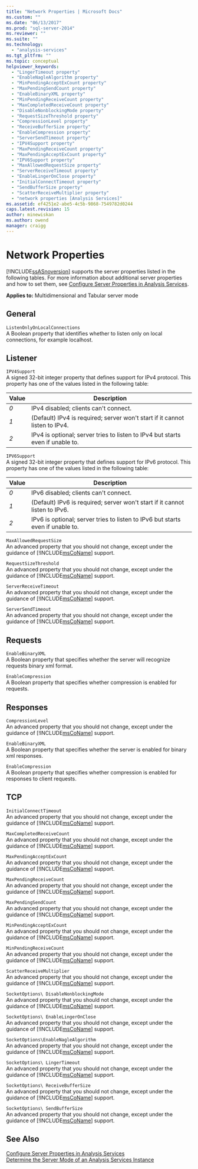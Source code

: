 ```yaml
---
title: "Network Properties | Microsoft Docs"
ms.custom: ""
ms.date: "06/13/2017"
ms.prod: "sql-server-2014"
ms.reviewer: ""
ms.suite: ""
ms.technology: 
  - "analysis-services"
ms.tgt_pltfrm: ""
ms.topic: conceptual
helpviewer_keywords: 
  - "LingerTimeout property"
  - "EnableNagleAlgorithm property"
  - "MinPendingAcceptExCount property"
  - "MaxPendingSendCount property"
  - "EnableBinaryXML property"
  - "MinPendingReceiveCount property"
  - "MaxCompletedReceiveCount property"
  - "DisableNonblockingMode property"
  - "RequestSizeThreshold property"
  - "CompressionLevel property"
  - "ReceiveBufferSize property"
  - "EnableCompression property"
  - "ServerSendTimeout property"
  - "IPV4Support property"
  - "MaxPendingReceiveCount property"
  - "MaxPendingAcceptExCount property"
  - "IPV6Support property"
  - "MaxAllowedRequestSize property"
  - "ServerReceiveTimeout property"
  - "EnableLingerOnClose property"
  - "InitialConnectTimeout property"
  - "SendBufferSize property"
  - "ScatterReceiveMultiplier property"
  - "network properties [Analysis Services]"
ms.assetid: ef4251e2-abe5-4c5b-9868-7549782d0244
caps.latest.revision: 15
author: minewiskan
ms.author: owend
manager: craigg
---
```

# Network Properties
  [!INCLUDE[ssASnoversion](../../includes/ssasnoversion-md.md)] supports the server properties listed in the following tables. For more information about additional server properties and how to set them, see [Configure Server Properties in Analysis Services](server-properties-in-analysis-services.md).  
  
 **Applies to:** Multidimensional and Tabular server mode  
  
## General  
 `ListenOnlyOnLocalConnections`  
 A Boolean property that identifies whether to listen only on local connections, for example localhost.  
  
## Listener  
 `IPV4Support`  
 A signed 32-bit integer property that defines support for IPv4 protocol. This property has one of the values listed in the following table:  
  
|Value|Description|  
|-----------|-----------------|  
|*0*|IPv4 disabled; clients can't connect.|  
|*1*|(Default) IPv4 is required; server won't start if it cannot listen to IPv4.|  
|*2*|IPv4 is optional; server tries to listen to IPv4 but starts even if unable to.|  
  
 `IPV6Support`  
 A signed 32-bit integer property that defines support for IPv6 protocol. This property has one of the values listed in the following table:  
  
|Value|Description|  
|-----------|-----------------|  
|*0*|IPv6 disabled; clients can't connect.|  
|*1*|(Default) IPv6 is required; server won't start if it cannot listen to IPv6.|  
|*2*|IPv6 is optional; server tries to listen to IPv6 but starts even if unable to.|  
  
 `MaxAllowedRequestSize`  
 An advanced property that you should not change, except under the guidance of [!INCLUDE[msCoName](../../includes/msconame-md.md)] support.  
  
 `RequestSizeThreshold`  
 An advanced property that you should not change, except under the guidance of [!INCLUDE[msCoName](../../includes/msconame-md.md)] support.  
  
 `ServerReceiveTimeout`  
 An advanced property that you should not change, except under the guidance of [!INCLUDE[msCoName](../../includes/msconame-md.md)] support.  
  
 `ServerSendTimeout`  
 An advanced property that you should not change, except under the guidance of [!INCLUDE[msCoName](../../includes/msconame-md.md)] support.  
  
## Requests  
 `EnableBinaryXML`  
 A Boolean property that specifies whether the server will recognize requests binary xml format.  
  
 `EnableCompression`  
 A Boolean property that specifies whether compression is enabled for requests.  
  
## Responses  
 `CompressionLevel`  
 An advanced property that you should not change, except under the guidance of [!INCLUDE[msCoName](../../includes/msconame-md.md)] support.  
  
 `EnableBinaryXML`  
 A Boolean property that specifies whether the server is enabled for binary xml responses.  
  
 `EnableCompression`  
 A Boolean property that specifies whether compression is enabled for responses to client requests.  
  
## TCP  
 `InitialConnectTimeout`  
 An advanced property that you should not change, except under the guidance of [!INCLUDE[msCoName](../../includes/msconame-md.md)] support.  
  
 `MaxCompletedReceiveCount`  
 An advanced property that you should not change, except under the guidance of [!INCLUDE[msCoName](../../includes/msconame-md.md)] support.  
  
 `MaxPendingAcceptExCount`  
 An advanced property that you should not change, except under the guidance of [!INCLUDE[msCoName](../../includes/msconame-md.md)] support.  
  
 `MaxPendingReceiveCount`  
 An advanced property that you should not change, except under the guidance of [!INCLUDE[msCoName](../../includes/msconame-md.md)] support.  
  
 `MaxPendingSendCount`  
 An advanced property that you should not change, except under the guidance of [!INCLUDE[msCoName](../../includes/msconame-md.md)] support.  
  
 `MinPendingAcceptExCount`  
 An advanced property that you should not change, except under the guidance of [!INCLUDE[msCoName](../../includes/msconame-md.md)] support.  
  
 `MinPendingReceiveCount`  
 An advanced property that you should not change, except under the guidance of [!INCLUDE[msCoName](../../includes/msconame-md.md)] support.  
  
 `ScatterReceiveMultiplier`  
 An advanced property that you should not change, except under the guidance of [!INCLUDE[msCoName](../../includes/msconame-md.md)] support.  
  
 `SocketOptions\ DisableNonblockingMode`  
 An advanced property that you should not change, except under the guidance of [!INCLUDE[msCoName](../../includes/msconame-md.md)] support.  
  
 `SocketOptions\ EnableLingerOnClose`  
 An advanced property that you should not change, except under the guidance of [!INCLUDE[msCoName](../../includes/msconame-md.md)] support.  
  
 `SocketOptions\EnableNagleAlgorithm`  
 An advanced property that you should not change, except under the guidance of [!INCLUDE[msCoName](../../includes/msconame-md.md)] support.  
  
 `SocketOptions\ LingerTimeout`  
 An advanced property that you should not change, except under the guidance of [!INCLUDE[msCoName](../../includes/msconame-md.md)] support.  
  
 `SocketOptions\ ReceiveBufferSize`  
 An advanced property that you should not change, except under the guidance of [!INCLUDE[msCoName](../../includes/msconame-md.md)] support.  
  
 `SocketOptions\ SendBufferSize`  
 An advanced property that you should not change, except under the guidance of [!INCLUDE[msCoName](../../includes/msconame-md.md)] support.  
  
## See Also  
 [Configure Server Properties in Analysis Services](server-properties-in-analysis-services.md)   
 [Determine the Server Mode of an Analysis Services Instance](../instances/determine-the-server-mode-of-an-analysis-services-instance.md)  
  
  
